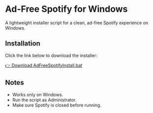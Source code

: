 # Ad-Free Spotify for Windows

A lightweight installer script for a clean, ad-free Spotify experience on Windows.

## Installation

Click the link below to download the installer:

<a href="https://raw.githubusercontent.com/KHavermans/Spotify/main/AdFreeSpotifyInstall.bat" download>👉 Download AdFreeSpotifyInstall.bat</a>


## Notes

- Works only on Windows.
- Run the script as Administrator.
- Make sure Spotify is closed before running.
